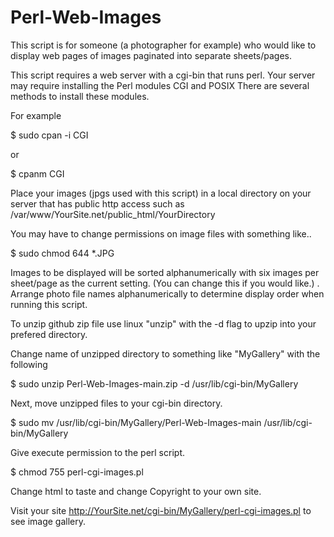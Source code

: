 # Perl-Web-Images

This script is for someone (a photographer for example) who would like to display web pages of images paginated into separate sheets/pages.

This script requires a web server with a cgi-bin that runs perl.  Your server may require installing the Perl modules CGI and POSIX
There are several methods to install these modules.


For example

$ sudo cpan -i CGI 

or 

$ cpanm CGI


Place your images (jpgs used with this script) in a local directory on your server that has public http access such as /var/www/YourSite.net/public_html/YourDirectory

You may have to change permissions on image files with something like..

$ sudo chmod 644 *.JPG

Images to be displayed will be sorted alphanumerically with six images per sheet/page as the current setting. (You can change this if you would like.)
.
Arrange photo file names alphanumerically to determine display order when running this script.

To unzip github zip file use linux "unzip" with the -d flag to upzip into your prefered directory.

Change name of unzipped directory to something like "MyGallery" with the following

$ sudo unzip Perl-Web-Images-main.zip -d /usr/lib/cgi-bin/MyGallery

Next, move unzipped files to your cgi-bin directory.

$ sudo mv /usr/lib/cgi-bin/MyGallery/Perl-Web-Images-main /usr/lib/cgi-bin/MyGallery

Give execute permission to the perl script.

$ chmod 755 perl-cgi-images.pl

Change html to taste and change Copyright to your own site.

Visit your site  http://YourSite.net/cgi-bin/MyGallery/perl-cgi-images.pl to see image gallery.
